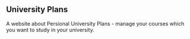 ## University Plans

A website about Persional University Plans - manage your courses which you want to study in your university.